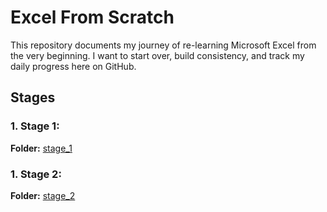 # Excel From Scratch

This repository documents my journey of re-learning Microsoft Excel from the very beginning. I want to start over, build consistency, and track my daily progress here on GitHub.  

## Stages

### **1. Stage 1:**

**Folder:** [stage_1](./stage_1/)


### **1. Stage 2:**

**Folder:** [stage_2](./stage_2/)


